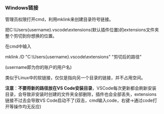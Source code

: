 ### Windows链接



管理员权限打开cmd，利用mklink来创建目录符号链接。

把C:\Users\{username}\.vscode\extensions(默认插件位置)的extensions文件夹整个剪切到你想换的位置。

在cmd中输入

mklink /D "C:\Users\{username}\.vscode\extensions" "剪切后的路径"

(username即为你的账户的用户名)

类似于Linux中的软链接，仅仅是指向另一个目录的链接，并不占用空间。

**注意**：**不要将新的路径放在VS Code安装目录**，VSCode每次更新都会刷新安装目录，会导致非安装时创建的文件夹全部删除，插件也会全部丢失，extensions链接不过去会导致VS Code启动不了(双击，cmd输入code，右键->通过code打开等操作均无反应)

